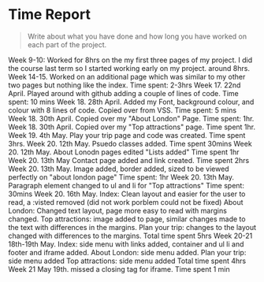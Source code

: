 # Time Report

> Write about what you have done and how long you have worked on each part of the project.

Week 9-10: Worked for 8hrs on the my first three pages of my project. I did the course last term so I started working early on my project. 
around 8hrs.
Week 14-15. Worked on an additional page  which was similar to my other two pages but nothing like the index. Time spent: 2-3hrs
Week 17. 22nd April. Played around with github adding a couple of lines of code. Time spent: 10 mins
Week 18. 28th April. Added my Font, background colour, and colour with 8 lines of code. Copied over from VSS. Time spent: 5 mins
Week 18. 30th April. Copied over my "About London" Page. Time spent: 1hr.
Week 18. 30th April. Copied over my "Top attractions" page. Time spent 1hr.
Week 19. 4th May. Play your trip page and code was created. Time spent 3hrs. 
Week 20. 12th May. Psuedo classes added. Time spent 30mins
Week 20. 12th May. About Lonodn pages edited "Lists added" Time spent 1hr
Week 20. 13th May Contact page added and link created. Time spent 2hrs 
Week 20. 13th May. Image added, border added, sized to be viewed perfectly on "about london page" Time spent: 1hr
Week 20. 13th May. Paragraph element changed to ul and li for "Top attractions" Time spent: 30mins
Week 20. 16th May. Index: Clean layout and easier for the user to read, a :visted removed (did not work porblem could not be fixed)
About London: Changed text layout, page more easy to read with margins changed.
Top attractions: image added to page, similar changes made to the text with differences in the margins.
Plan your trip: changes to the layout changed with differences to the margins. Total time spent 5hrs
Week 20-21 18th-19th May. Index: side menu with links added, container and ul li and footer and iframe added. 
About London: side menu added.
Plan your trip: side menu added
Top attractions: side menu added
Total time spent 4hrs 
Week 21 May 19th. missed a closing tag for iframe. Time spent 1 min 
